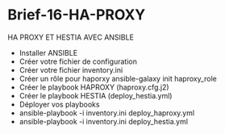 # Brief-16-HA-PROXY
HA PROXY ET HESTIA AVEC ANSIBLE

- Installer ANSIBLE
- Créer votre fichier de configuration
- Créer votre fichier inventory.ini
- Créer un rôle pour haporxy
ansible-galaxy init haproxy_role 
- Créer le playbook HAPROXY (haproxy.cfg.j2)
- Créer le playbook HESTIA (deploy_hestia.yml)
- Déployer vos playbooks
- ansible-playbook -i inventory.ini deploy_haproxy.yml
- ansible-playbook -i inventory.ini deploy_hestia.yml
